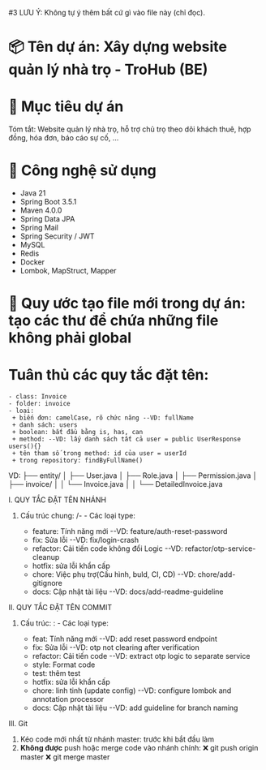 #3 LƯU Ý: Không tự ý thêm bất cứ gì vào file này (chỉ đọc).

# 📦 Tên dự án: Xây dựng website quản lý nhà trọ - TroHub (BE)

# 🔰 Mục tiêu dự án
 Tóm tắt: Website quản lý nhà trọ, hỗ trợ chủ trọ theo dõi khách thuê, hợp đồng, hóa đơn, báo cáo sự cố, ...

# 🧩 Công nghệ sử dụng
- Java 21
- Spring Boot 3.5.1
- Maven 4.0.0
- Spring Data JPA
- Spring Mail
- Spring Security / JWT
- MySQL
- Redis
- Docker
- Lombok, MapStruct, Mapper

# 🧱 Quy ước tạo file mới trong dự án: tạo các thư để chứa những file không phải global
  # Tuân thủ các quy tắc đặt tên:
    - class: Invoice 
    - folder: invoice 
    - loại: 
     + biến đơn: camelCase, rõ chức năng --VD: fullName
     + danh sách: users
     + boolean: bắt đầu bằng is, has, can
     + method: --VD: lấy danh sách tất cả user = public UserResponse users(){}
     + tên tham số trong method: id của user = userId
     + trong repository: findByFullName()

VD: 
├── entity/
│   ├── User.java
│   ├── Role.java
│   ├── Permission.java
│   ├── invoice/
│   │   └── Invoice.java
│   │   └── DetailedInvoice.java


I. QUY TẮC ĐẶT TÊN NHÁNH
  1. Cấu trúc chung: <type>/<task-name>-<short-description>
    - Các loại type:
      + feature: Tính năng mới --VD: feature/auth-reset-password
      + fix: Sửa lỗi --VD: fix/login-crash
      + refactor: Cải tiến code không đổi Logic --VD: refactor/otp-service-cleanup
      + hotfix: sửa lỗi khẩn cấp
      + chore: Việc phụ trợ(Cấu hình, buld, CI, CD) --VD: chore/add-gitignore
      + docs: Cập nhật tài liệu --VD: docs/add-readme-guideline

II. QUY TẮC ĐẶT TÊN COMMIT
  1. Cấu trúc: <type>: <short summary>
    - Các loại type:
      + feat: Tính năng mới --VD:  add reset password endpoint
      + fix: Sửa lỗi --VD: otp not clearing after verification
      + refactor: Cải tiến code --VD: extract otp logic to separate service
      + style: Format code
      + test: thêm test
      + hotfix: sửa lỗi khẩn cấp
      + chore: linh tinh (update config) --VD: configure lombok and annotation processor
      + docs: Cập nhật tài liệu --VD: add guideline for branch naming

III. Git
 1. Kéo code mới nhất từ nhánh master: trước khi bắt đầu làm
 2. **Không được** push hoặc merge code vào nhánh chính: 
    ❌ git push origin master
    ❌ git merge master